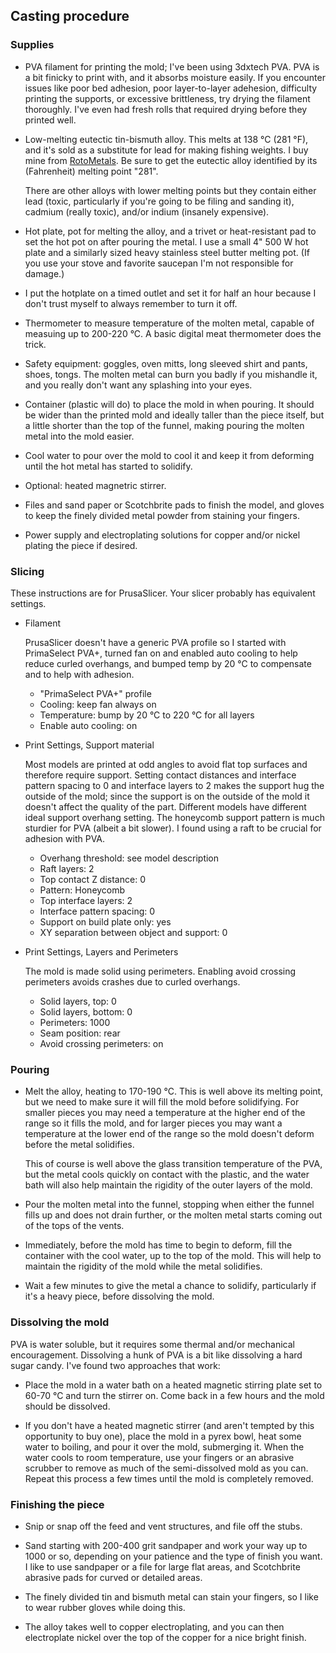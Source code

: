 ## Casting procedure

### Supplies

* PVA filament for printing the mold; I've been using 3dxtech PVA. PVA
  is a bit finicky to print with, and it absorbs moisture easily. If
  you encounter issues like poor bed adhesion, poor layer-to-layer
  adehesion, difficulty printing the supports, or excessive
  brittleness, try drying the filament thoroughly. I've even had fresh
  rolls that required drying before they printed well.

* Low-melting eutectic tin-bismuth alloy. This melts at 138 °C (281
  °F), and it's sold as a substitute for lead for making fishing
  weights.  I buy mine from
  [RotoMetals](https://www.rotometals.com/lead-free-fishing-tackle-weight-bismuth-tin-alloy-281).
  Be sure to get the eutectic alloy identified by its (Fahrenheit)
  melting point "281".

  There are other alloys with lower melting points but they contain
  either lead (toxic, particularly if you're going to be filing and
  sanding it), cadmium (really toxic), and/or indium (insanely
  expensive).

* Hot plate, pot for melting the alloy, and a trivet or heat-resistant
  pad to set the hot pot on after pouring the metal.  I use a small 4"
  500 W hot plate and a similarly sized heavy stainless steel butter
  melting pot. (If you use your stove and favorite saucepan I'm not
  responsible for damage.)

* I put the hotplate on a timed outlet and set it for half an hour
  because I don't trust myself to always remember to turn it off.

* Thermometer to measure temperature of the molten metal, capable of
  measuing up to 200-220 °C. A basic digital meat thermometer does the
  trick.

* Safety equipment: goggles, oven mitts, long sleeved shirt and pants,
  shoes, tongs. The molten metal can burn you badly if you mishandle
  it, and you really don't want any splashing into your eyes.

* Container (plastic will do) to place the mold in when pouring. It should
  be wider than the printed mold and ideally taller than the piece itself,
  but a little shorter than the top of the funnel, making pouring
  the molten metal into the mold easier.

* Cool water to pour over the mold to cool it and keep it from
  deforming until the hot metal has started to solidify.

* Optional: heated magnetric stirrer.

* Files and sand paper or Scotchbrite pads to finish the model, and
  gloves to keep the finely divided metal powder from staining your
  fingers.

* Power supply and electroplating solutions for copper and/or nickel
  plating the piece if desired.


### Slicing

These instructions are for PrusaSlicer. Your slicer probably has
equivalent settings.

* Filament

  PrusaSlicer doesn't have a generic PVA profile so I started with
  PrimaSelect PVA+, turned fan on and enabled auto cooling to help
  reduce curled overhangs, and bumped temp by 20 °C to compensate and
  to help with adhesion.

    * "PrimaSelect PVA+" profile
    * Cooling: keep fan always on
    * Temperature: bump by 20 °C to 220 °C for all layers
    * Enable auto cooling: on

* Print Settings, Support material

  Most models are printed at odd angles to avoid flat top surfaces and
  therefore require support. Setting contact distances and interface
  pattern spacing to 0 and interface layers to 2 makes the support hug
  the outside of the mold; since the support is on the outside of the
  mold it doesn't affect the quality of the part. Different models
  have different ideal support overhang setting. The honeycomb support
  pattern is much sturdier for PVA (albeit a bit slower).  I found
  using a raft to be crucial for adhesion with PVA.

    * Overhang threshold: see model description
    * Raft layers: 2
    * Top contact Z distance: 0
    * Pattern: Honeycomb
    * Top interface layers: 2
    * Interface pattern spacing: 0
    * Support on build plate only: yes
    * XY separation between object and support: 0

* Print Settings, Layers and Perimeters

  The mold is made solid using perimeters. Enabling avoid crossing
  perimeters avoids crashes due to curled overhangs.

    * Solid layers, top: 0
    * Solid layers, bottom: 0
    * Perimeters: 1000
    * Seam position: rear
    * Avoid crossing perimeters: on

### Pouring

* Melt the alloy, heating to 170-190 °C. This is well above its
  melting point, but we need to make sure it will fill the mold before
  solidifying. For smaller pieces you may need a temperature at the
  higher end of the range so it fills the mold, and for larger pieces
  you may want a temperature at the lower end of the range so the mold
  doesn't deform before the metal solidifies.

  This of course is well above the glass transition temperature of the
  PVA, but the metal cools quickly on contact with the plastic, and
  the water bath will also help maintain the rigidity of the outer
  layers of the mold.

* Pour the molten metal into the funnel, stopping when either the
  funnel fills up and does not drain further, or the molten metal
  starts coming out of the tops of the vents.

* Immediately, before the mold has time to begin to deform, fill the
  container with the cool water, up to the top of the mold. This will
  help to maintain the rigidity of the mold while the metal
  solidifies.

* Wait a few minutes to give the metal a chance to solidify,
  particularly if it's a heavy piece, before dissolving the mold.

### Dissolving the mold

PVA is water soluble, but it requires some thermal and/or mechanical
encouragement. Dissolving a hunk of PVA is a bit like dissolving a
hard sugar candy. I've found two approaches that work:

* Place the mold in a water bath on a heated magnetic stirring
  plate set to 60-70 °C and turn the stirrer on. Come back in a
  few hours and the mold should be dissolved.

* If you don't have a heated magnetic stirrer (and aren't tempted by
  this opportunity to buy one), place the mold in a pyrex bowl, heat
  some water to boiling, and pour it over the mold, submerging
  it. When the water cools to room temperature, use your fingers or an
  abrasive scrubber to remove as much of the semi-dissolved mold as
  you can. Repeat this process a few times until the mold is
  completely removed.

###  Finishing the piece

* Snip or snap off the feed and vent structures, and file off the
  stubs.

* Sand starting with 200-400 grit sandpaper and work your way up to
  1000 or so, depending on your patience and the type of finish you
  want. I like to use sandpaper or a file for large flat areas, and
  Scotchbrite abrasive pads for curved or detailed areas.

* The finely divided tin and bismuth metal can stain your fingers, so
  I like to wear rubber gloves while doing this.

* The alloy takes well to copper electroplating, and you can then
  electroplate nickel over the top of the copper for a nice bright
  finish.


